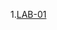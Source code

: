1.[LAB-01](https://github.com/DharavathSuman/2203A51135___DAA/blob/main/DAA_LAB_001_(Array_Problems).ipynb)

